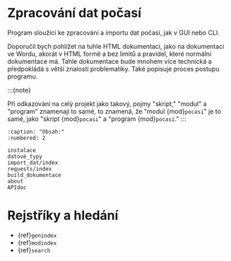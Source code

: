 # Zpracování dat počasí

Program sloužící ke zpracování a importu dat počasí, jak v GUI nebo CLI.

Doporučil bych pohlížet na tuhle HTML dokumentaci, jako na dokumentaci ve Wordu, akorát v HTML formě a bez limitů a
pravidel, které normální dokumentace má. Tahle dokumentace bude mnohem více technická a předpokládá s větší znalostí
problematiky. Také popisuje proces postupu programu.

:::{note}

Při odkazování na celý projekt jako takový, pojmy "skript," "modul" a "program" znamenají to samé, to znamená, že "modul
{mod}`pocasi`" je to samé, jako "skript {mod}`pocasi`" a "program {mod}`pocasi`."
:::

```{toctree}
:caption: "Obsah:"
:numbered: 2

instalace
datové_typy
import_dat/index
requests/index
build_dokumentace
about
APIdoc
```

# Rejstříky a hledání

* {ref}`genindex`
* {ref}`modindex`
* {ref}`search`
